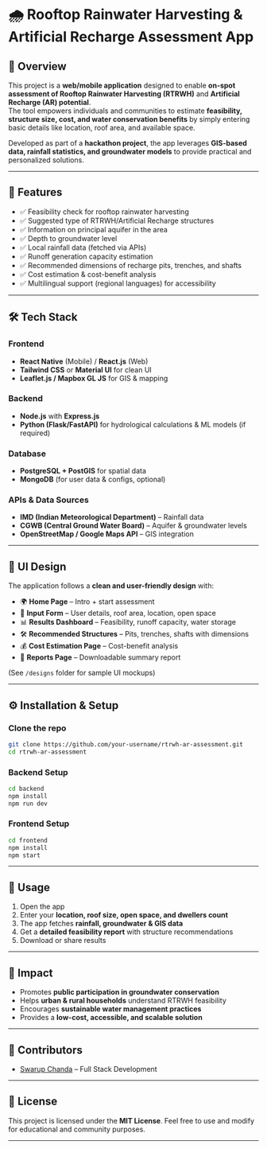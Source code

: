 
# 🌧️ Rooftop Rainwater Harvesting & Artificial Recharge Assessment App

## 📌 Overview
This project is a **web/mobile application** designed to enable **on-spot assessment of Rooftop Rainwater Harvesting (RTRWH)** and **Artificial Recharge (AR) potential**.  
The tool empowers individuals and communities to estimate **feasibility, structure size, cost, and water conservation benefits** by simply entering basic details like location, roof area, and available space.  

Developed as part of a **hackathon project**, the app leverages **GIS-based data, rainfall statistics, and groundwater models** to provide practical and personalized solutions.

---

## 🚀 Features
- ✅ Feasibility check for rooftop rainwater harvesting  
- ✅ Suggested type of RTRWH/Artificial Recharge structures  
- ✅ Information on principal aquifer in the area  
- ✅ Depth to groundwater level  
- ✅ Local rainfall data (fetched via APIs)  
- ✅ Runoff generation capacity estimation  
- ✅ Recommended dimensions of recharge pits, trenches, and shafts  
- ✅ Cost estimation & cost-benefit analysis  
- ✅ Multilingual support (regional languages) for accessibility  

---

## 🛠️ Tech Stack
### Frontend
- **React Native** (Mobile) / **React.js** (Web)  
- **Tailwind CSS** or **Material UI** for clean UI  
- **Leaflet.js / Mapbox GL JS** for GIS & mapping  

### Backend
- **Node.js** with **Express.js**  
- **Python (Flask/FastAPI)** for hydrological calculations & ML models (if required)  

### Database
- **PostgreSQL + PostGIS** for spatial data  
- **MongoDB** (for user data & configs, optional)  

### APIs & Data Sources
- **IMD (Indian Meteorological Department)** – Rainfall data  
- **CGWB (Central Ground Water Board)** – Aquifer & groundwater levels  
- **OpenStreetMap / Google Maps API** – GIS integration  

---

## 📲 UI Design
The application follows a **clean and user-friendly design** with:  
- 🌍 **Home Page** – Intro + start assessment  
- 📝 **Input Form** – User details, roof area, location, open space  
- 📊 **Results Dashboard** – Feasibility, runoff capacity, water storage  
- 🛠️ **Recommended Structures** – Pits, trenches, shafts with dimensions  
- 💰 **Cost Estimation Page** – Cost-benefit analysis  
- 📜 **Reports Page** – Downloadable summary report  

(See `/designs` folder for sample UI mockups)

---

## ⚙️ Installation & Setup
### Clone the repo
```bash
git clone https://github.com/your-username/rtrwh-ar-assessment.git
cd rtrwh-ar-assessment
````

### Backend Setup

```bash
cd backend
npm install
npm run dev
```

### Frontend Setup

```bash
cd frontend
npm install
npm start
```

---

## 📖 Usage

1. Open the app
2. Enter your **location, roof size, open space, and dwellers count**
3. The app fetches **rainfall, groundwater & GIS data**
4. Get a **detailed feasibility report** with structure recommendations
5. Download or share results

---

## 🎯 Impact

* Promotes **public participation in groundwater conservation**
* Helps **urban & rural households** understand RTRWH feasibility
* Encourages **sustainable water management practices**
* Provides a **low-cost, accessible, and scalable solution**

---

## 👥 Contributors

* [Swarup Chanda](https://github.com/swarupecenits) – Full Stack Development
<!-- * \[Teammate Name] – UI/UX Design
* \[Teammate Name] – Data & GIS Integration -->

---

## 📜 License

This project is licensed under the **MIT License**.
Feel free to use and modify for educational and community purposes.

---

